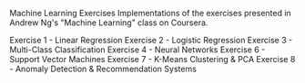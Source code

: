 Machine Learning Exercises
Implementations of the exercises presented in Andrew Ng's "Machine Learning" class on Coursera.

Exercise 1 - Linear Regression
Exercise 2 - Logistic Regression
Exercise 3 - Multi-Class Classification
Exercise 4 - Neural Networks
Exercise 6 - Support Vector Machines
Exercise 7 - K-Means Clustering & PCA
Exercise 8 - Anomaly Detection & Recommendation Systems

